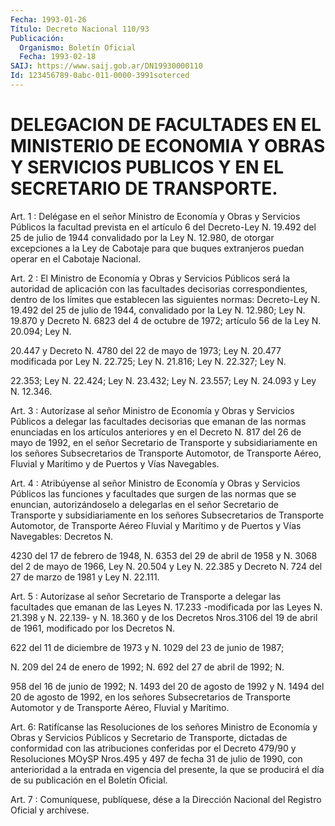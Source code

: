 ```yaml
---
Fecha: 1993-01-26
Título: Decreto Nacional 110/93
Publicación:
  Organismo: Boletín Oficial
  Fecha: 1993-02-18
SAIJ: https://www.saij.gob.ar/DN19930000110
Id: 123456789-0abc-011-0000-3991soterced
---
```

# DELEGACION DE FACULTADES EN EL MINISTERIO DE ECONOMIA Y OBRAS Y SERVICIOS PUBLICOS Y EN EL SECRETARIO DE TRANSPORTE.

<a id="1"></a>
Art.  1  : Delégase en el señor Ministro de Economía y Obras y Servicios Públicos  la  facultad  prevista  en  el  artículo  6 del Decreto-Ley  N.  19.492  del 25 de julio de 1944 convalidado por la Ley N. 12.980, de otorgar  excepciones  a  la  Ley de Cabotaje para que  buques  extranjeros  puedan  operar  en el Cabotaje  Nacional.

<a id="2"></a>
Art.  2 : El Ministro de Economía y Obras y Servicios Públicos será la autoridad  de  aplicación  con  las  facultades  decisorias correspondientes,    dentro  de  los  límites  que  establecen  las siguientes normas: Decreto-Ley  N.  19.492 del 25 de julio de 1944, convalidado por la Ley N. 12.980; Ley  N.  19.870 y Decreto N. 6823 del 4 de octubre de 1972; artículo 56 de la  Ley  N. 20.094; Ley N.

20.447  y  Decreto  N. 4780 del 22 de mayo de 1973; Ley  N.  20.477 modificada por Ley N.  22.725; Ley N. 21.816; Ley N. 22.327; Ley N.

22.353; Ley N. 22.424; Ley  N. 23.432; Ley N. 23.557; Ley N. 24.093 y Ley N. 12.346.

<a id="3"></a>
Art.  3  :  Autorízase al señor Ministro de Economía y Obras y Servicios Públicos  a  delegar las facultades decisorias que emanan de las normas enunciadas  en  los  artículos  anteriores  y  en  el Decreto  N.  817  del 26 de mayo de 1992, en el señor Secretario de Transporte y subsidiariamente  en  los  señores  Subsecretarios  de Transporte  Automotor, de Transporte Aéreo, Fluvial y Marítimo y de Puertos y Vías Navegables.

<a id="4"></a>
Art.  4  : Atribúyense al señor Ministro de Economía y Obras y Servicios Públicos  las  funciones  y  facultades que surgen de las normas que se enuncian, autorizándoselo  a  delegarlas  en el señor Secretario    de  Transporte  y  subsidiariamente  en  los  señores Subsecretarios    de  Transporte  Automotor,  de  Transporte  Aéreo Fluvial y Marítimo  y  de  Puertos  y  Vías Navegables: Decretos N.

4230 del 17 de febrero de 1948, N. 6353  del  29 de abril de 1958 y N.  3068 del 2 de mayo de 1966, Ley N. 20.504 y  Ley  N.  22.385  y Decreto N. 724 del 27 de marzo de 1981 y Ley N. 22.111.

<a id="5"></a>
Art. 5 : Autorízase al señor Secretario de Transporte a delegar las  facultades  que  emanan de las Leyes N. 17.233 -modificada por las Leyes N. 21.398 y N.  22.139-  y  N.  18.360  y de los Decretos Nros.3106 del 19 de abril de 1961, modificado por los  Decretos  N.

622  del 11 de diciembre de 1973 y N. 1029 del 23 de junio de 1987;

N. 209  del 24 de enero de 1992; N. 692 del 27 de abril de 1992; N.

958 del 16  de  junio  de 1992; N. 1493 del 20 de agosto de 1992 y N. 1494 del 20 de agosto  de 1992, en los señores Subsecretarios de Transporte Automotor y de Transporte  Aéreo,  Fluvial  y  Marítimo.

<a id="6"></a>
Art. 6: Ratifícanse las Resoluciones de los señores Ministro de Economía  y  Obras y Servicios Públicos y Secretario de Transporte, dictadas de conformidad  con  las  atribuciones  conferidas  por el Decreto  479/90 y Resoluciones MOySP Nros.495 y 497 de fecha 31  de julio de 1990,  con  anterioridad  a  la  entrada  en  vigencia del presente,  la  que  se  producirá  el  día de su publicación en  el Boletín Oficial.

<a id="7"></a>
Art. 7 : Comuníquese, publíquese, dése a la Dirección Nacional del Registro Oficial y archívese.